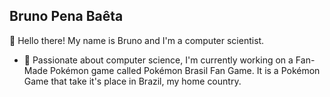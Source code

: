 ## Bruno Pena Baêta

👋 Hello there! My name is Bruno and I'm a computer scientist.

- 🔭 Passionate about computer science, I'm currently working on a Fan-Made Pokémon game called Pokémon Brasil Fan Game. It is a Pokémon Game that take it's place in Brazil, my home country.

<!--
**BrunoPB/BrunoPB** is a ✨ _special_ ✨ repository because its `README.md` (this file) appears on your GitHub profile.

Here are some ideas to get you started:

- 🔭 I’m currently working on ...
- 🌱 I’m currently learning ...
- 👯 I’m looking to collaborate on ...
- 🤔 I’m looking for help with ...
- 💬 Ask me about ...
- 📫 How to reach me: ...
- 😄 Pronouns: ...
- ⚡ Fun fact: ...
-->
